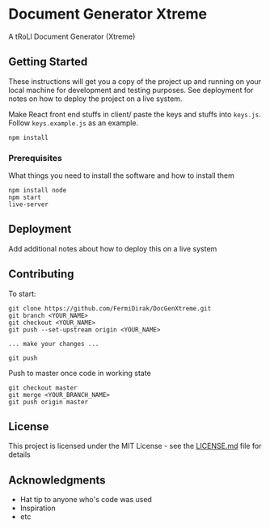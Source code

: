 # Document Generator Xtreme

A tRoLl Document Generator (Xtreme)

## Getting Started

These instructions will get you a copy of the project up and running on your local machine for development and testing purposes. See deployment for notes on how to deploy the project on a live system.

Make React front end stuffs in client/
paste the keys and stuffs into `keys.js`. Follow `keys.example.js` as an example.

`npm install`

### Prerequisites

What things you need to install the software and how to install them

```
npm install node
npm start
live-server
```

## Deployment

Add additional notes about how to deploy this on a live system

## Contributing

To start:
```
git clone https://github.com/FermiDirak/DocGenXtreme.git
git branch <YOUR_NAME>
git checkout <YOUR_NAME>
git push --set-upstream origin <YOUR_NAME>

... make your changes ...

git push
```

Push to master once code in working state
```
git checkout master
git merge <YOUR_BRANCH_NAME>
git push origin master
```

## License

This project is licensed under the MIT License - see the [LICENSE.md](LICENSE.md) file for details

## Acknowledgments

* Hat tip to anyone who's code was used
* Inspiration
* etc

